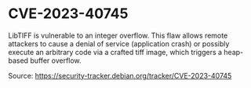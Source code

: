 # CVE-2023-40745

LibTIFF is vulnerable to an integer overflow. This flaw allows remote attackers to cause a denial of service (application crash) or possibly execute an arbitrary code via a crafted tiff image, which triggers a heap-based buffer overflow.

Source: https://security-tracker.debian.org/tracker/CVE-2023-40745